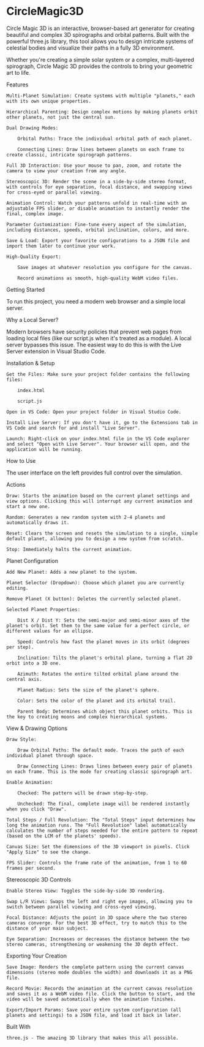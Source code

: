 # CircleMagic3D
Circle Magic 3D is an interactive, browser-based art generator for creating beautiful and complex 3D spirographs and orbital patterns. Built with the powerful three.js library, this tool allows you to design intricate systems of celestial bodies and visualize their paths in a fully 3D environment.

Whether you're creating a simple solar system or a complex, multi-layered spirograph, Circle Magic 3D provides the controls to bring your geometric art to life.

Features

    Multi-Planet Simulation: Create systems with multiple "planets," each with its own unique properties.

    Hierarchical Parenting: Design complex motions by making planets orbit other planets, not just the central sun.

    Dual Drawing Modes:

        Orbital Paths: Trace the individual orbital path of each planet.

        Connecting Lines: Draw lines between planets on each frame to create classic, intricate spirograph patterns.

    Full 3D Interaction: Use your mouse to pan, zoom, and rotate the camera to view your creation from any angle.

    Stereoscopic 3D: Render the scene in a side-by-side stereo format, with controls for eye separation, focal distance, and swapping views for cross-eyed or parallel viewing.

    Animation Control: Watch your patterns unfold in real-time with an adjustable FPS slider, or disable animation to instantly render the final, complex image.

    Parameter Customization: Fine-tune every aspect of the simulation, including distances, speeds, orbital inclination, colors, and more.

    Save & Load: Export your favorite configurations to a JSON file and import them later to continue your work.

    High-Quality Export:

        Save images at whatever resolution you configure for the canvas.

        Record animations as smooth, high-quality WebM video files.

Getting Started

To run this project, you need a modern web browser and a simple local server.

Why a Local Server?

Modern browsers have security policies that prevent web pages from loading local files (like our script.js when it's treated as a module). A local server bypasses this issue. The easiest way to do this is with the Live Server extension in Visual Studio Code.

Installation & Setup

    Get the Files: Make sure your project folder contains the following files:

        index.html

        script.js

    Open in VS Code: Open your project folder in Visual Studio Code.

    Install Live Server: If you don't have it, go to the Extensions tab in VS Code and search for and install "Live Server".

    Launch: Right-click on your index.html file in the VS Code explorer and select "Open with Live Server". Your browser will open, and the application will be running.

How to Use

The user interface on the left provides full control over the simulation.

Actions

    Draw: Starts the animation based on the current planet settings and view options. Clicking this will interrupt any current animation and start a new one.

    Random: Generates a new random system with 2-4 planets and automatically draws it.

    Reset: Clears the screen and resets the simulation to a single, simple default planet, allowing you to design a new system from scratch.

    Stop: Immediately halts the current animation.

Planet Configuration

    Add New Planet: Adds a new planet to the system.

    Planet Selector (Dropdown): Choose which planet you are currently editing.

    Remove Planet (X button): Deletes the currently selected planet.

    Selected Planet Properties:

        Dist X / Dist Y: Sets the semi-major and semi-minor axes of the planet's orbit. Set them to the same value for a perfect circle, or different values for an ellipse.

        Speed: Controls how fast the planet moves in its orbit (degrees per step).

        Inclination: Tilts the planet's orbital plane, turning a flat 2D orbit into a 3D one.

        Azimuth: Rotates the entire tilted orbital plane around the central axis.

        Planet Radius: Sets the size of the planet's sphere.

        Color: Sets the color of the planet and its orbital trail.

        Parent Body: Determines which object this planet orbits. This is the key to creating moons and complex hierarchical systems.

View & Drawing Options

    Draw Style:

        Draw Orbital Paths: The default mode. Traces the path of each individual planet through space.

        Draw Connecting Lines: Draws lines between every pair of planets on each frame. This is the mode for creating classic spirograph art.

    Enable Animation:

        Checked: The pattern will be drawn step-by-step.

        Unchecked: The final, complete image will be rendered instantly when you click "Draw".

    Total Steps / Full Revolution: The "Total Steps" input determines how long the animation runs. The "Full Revolution" label automatically calculates the number of steps needed for the entire pattern to repeat (based on the LCM of the planets' speeds).

    Canvas Size: Set the dimensions of the 3D viewport in pixels. Click "Apply Size" to see the change.

    FPS Slider: Controls the frame rate of the animation, from 1 to 60 frames per second.

Stereoscopic 3D Controls

    Enable Stereo View: Toggles the side-by-side 3D rendering.

    Swap L/R Views: Swaps the left and right eye images, allowing you to switch between parallel viewing and cross-eyed viewing.

    Focal Distance: Adjusts the point in 3D space where the two stereo cameras converge. For the best 3D effect, try to match this to the distance of your main subject.

    Eye Separation: Increases or decreases the distance between the two stereo cameras, strengthening or weakening the 3D depth effect.

Exporting Your Creation

    Save Image: Renders the complete pattern using the current canvas dimensions (stereo mode doubles the width) and downloads it as a PNG file.

    Record Movie: Records the animation at the current canvas resolution and saves it as a WebM video file. Click the button to start, and the video will be saved automatically when the animation finishes.

    Export/Import Params: Save your entire system configuration (all planets and settings) to a JSON file, and load it back in later.

Built With

    three.js - The amazing 3D library that makes this all possible.
